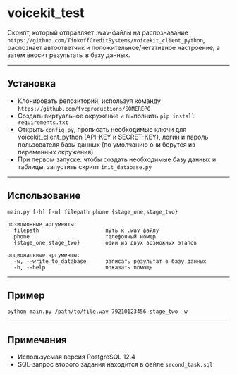 # voicekit_test

Скрипт, который отправляет .wav-файлы на распознавание `https://github.com/TinkoffCreditSystems/voicekit_client_python`, распознает автоответчик и положительное/негативное настроение, а затем вносит результаты в базу данных.

---

## Установка

- Клонировать репозиторий, используя команду `https://github.com/fvcproductions/SOMEREPO`
- Создать виртуальное окружение и выполнить 
```pip install requirements.txt```
- Открыть ```config.py```, прописать необходимые ключи для voicekit_client_python (API-KEY и SECRET-KEY), логин и пароль пользователя базы данных (по умолчанию они берутся из переменных окружения)
- При первом запуске: чтобы создать необходимые базу данных и таблицы, запустить скрипт ```init_database.py```

---

## Использование

```
main.py [-h] [-w] filepath phone {stage_one,stage_two}

позиционные аргументы:
  filepath                     путь к .wav файлу
  phone                        телефонный номер
  {stage_one,stage_two}        один из двух возможных этапов

опциональные аргументы:
  -w, --write_to_database      записать результат в базу данных
  -h, --help                   показать помощь
```

---

## Пример
```
python main.py /path/to/file.wav 79210123456 stage_two -w
```

---

## Примечания
- Используемая версия PostgreSQL 12.4
- SQL-запрос второго задания находится в файле ```second_task.sql```
